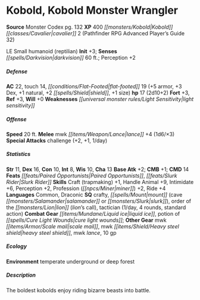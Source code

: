 ﻿---
cssclass: [monsters]
title1: Kobold, Kobold Monster Wrangler
title2: Kobold Monster Wrangler
CR: 1
sources:
- name: Monster Codex
  page: 132
  link: http://paizo.com/products/btpy9926?Pathfinder-Roleplaying-Game-Monster-Codex
XP: 400
race: Kobold
classes:
- cavalier 2 (Pathfinder RPG Advanced Player's Guide 32)
alignment: LE
size: Small
type: humanoid
subtypes:
- reptilian
initiative:
  bonus: 3
senses:
  darkvision: 60
AC:
  AC: 22
  touch: 14
  flat_footed: 19
  components:
    armor: 5
    dex: 3
    natural: 1
    shield: 2
    size: 1
HP:
  HP: 17
  long: 2d10+2
saves:
  fort: 3
  ref: 3
  will: 0
weaknesses:
- light sensitivity
speeds:
  base: 20
attacks:
  melee:
  - - text: mwk lance +4 (1d6/×3)
      entries:
      - - damage: 1d6
          crit_multiplier: 3
      attack: mwk lance
      bonus:
      - 4
  special:
  - challenge (+2, +1, 1/day)
ability_scores:
  STR: 11
  DEX: 16
  CON: 10
  INT: 8
  WIS: 10
  CHA: 13
BAB: 2
CMB: 1
CMD: 14
feats:
- name: Paired Opportunists
- name: Slurk Rider
skills:
  Craft (trapmaking): 1
  Handle Animal: 9
  Intimidate: 6
  Perception: 2
  Profession (miner): 2
  Ride: 4
languages:
- Common
- Draconic
special_qualities:
- crafty
- mount (cave salamander or slurk)
- order of the lion (lion's call)
- tactician (1/day, 4 rounds, standard action)
gear:
  combat:
  - liquid ice
  - potion of cure light wounds
  other:
  - mwk scale mail
  - mwk heavy steel shield
  - mwk lance
  - 10 gp
ecology:
  environment: temperate underground or deep forest
desc_long: The boldest kobolds enjoy riding bizarre beasts into battle.

---

# Kobold, Kobold Monster Wrangler

**Source** Monster Codex pg. 132
**XP** 400
_[[monsters/Kobold|Kobold]]_ _[[classes/Cavalier|cavalier]]_ 2 (Pathfinder RPG Advanced Player’s Guide 32)

LE Small humanoid (reptilian)
**Init** +3; **Senses** _[[spells/Darkvision|darkvision]]_ 60 ft.; Perception +2

##### Defense

**AC** 22, touch 14, _[[conditions/Flat-Footed|flat-footed]]_ 19 (+5 armor, +3 Dex, +1 natural, +2 _[[spells/Shield|shield]]_, +1 size)
**hp** 17 (2d10+2)
**Fort** +3, **Ref** +3, **Will** +0
**Weaknesses** _[[universal monster rules/Light Sensitivity|light sensitivity]]_

##### Offense
**Speed** 20 ft.
**Melee** mwk _[[items/Weapon/Lance|lance]]_ +4 (1d6/×3)
**Special Attacks** challenge (+2, +1, 1/day)

##### Statistics
**Str** 11, **Dex** 16, **Con** 10, **Int** 8, **Wis** 10, **Cha** 13
**Base Atk** +2; **CMB** +1; **CMD** 14
**Feats** _[[feats/Paired Opportunists|Paired Opportunists]]_, _[[feats/Slurk Rider|Slurk Rider]]_
**Skills** Craft (trapmaking) +1, Handle Animal +9, Intimidate +6, Perception +2, Profession (_[[npcs/Miner|miner]]_) +2, Ride +4
**Languages** Common, Draconic
**SQ** crafty, _[[spells/Mount|mount]]_ (cave _[[monsters/Salamander|salamander]]_ or _[[monsters/Slurk|slurk]]_), order of the _[[monsters/Lion|lion]]_ (_lion_’s call), tactician (1/day, 4 rounds, standard action)
**Combat Gear** _[[items/Mundane/Liquid ice|liquid ice]]_, potion of _[[spells/Cure Light Wounds|cure light wounds]]_; **Other Gear** mwk _[[items/Armor/Scale mail|scale mail]]_, mwk _[[items/Shield/Heavy steel shield|heavy steel shield]]_, mwk _lance_, 10 gp

##### Ecology

**Environment** temperate underground or deep forest

##### Description

The boldest kobolds enjoy riding bizarre beasts into battle.